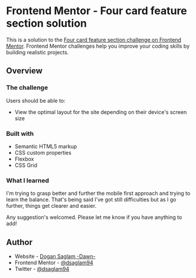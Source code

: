 # Frontend Mentor - Four card feature section solution

This is a solution to the [Four card feature section challenge on Frontend Mentor](https://www.frontendmentor.io/challenges/four-card-feature-section-weK1eFYK). Frontend Mentor challenges help you improve your coding skills by building realistic projects. 

## Overview

### The challenge

Users should be able to:

- View the optimal layout for the site depending on their device's screen size

### Built with

- Semantic HTML5 markup
- CSS custom properties
- Flexbox
- CSS Grid

### What I learned

I'm trying to grasp better and further the mobile first approach and trying to learn the balance. That's being said I've got still difficulties but as I go further, things get clearer and easier. 

Any suggestion's welcomed. Please let me know if you have anything to add!


## Author

- Website - [Dogan Saglam -Dawn-](https://github.com/dsaglam94)
- Frontend Mentor - [@dsaglam94](https://www.frontendmentor.io/profile/dsaglam94)
- Twitter - [@dsaglam94](https://twitter.com/dsaglam94)
